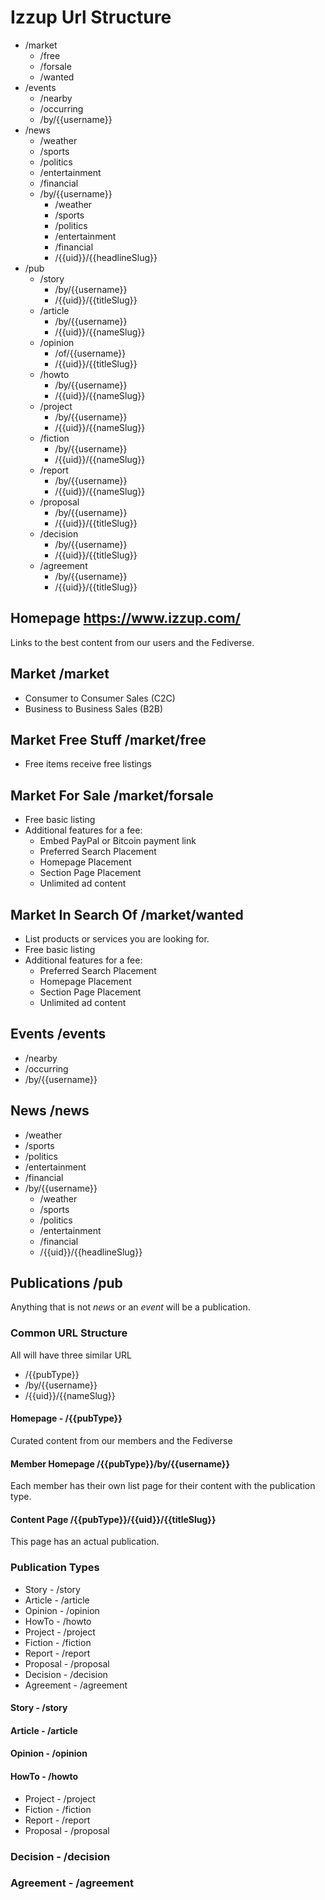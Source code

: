 # Izzup Url Structure

* /market
  * /free
  * /forsale
  * /wanted
* /events
  * /nearby
  * /occurring
  * /by/{{username}}
* /news
  * /weather
  * /sports
  * /politics
  * /entertainment
  * /financial
  * /by/{{username}}
    * /weather
    * /sports
    * /politics
    * /entertainment
    * /financial
    * /{{uid}}/{{headlineSlug}}
* /pub
  * /story
    * /by/{{username}}
    * /{{uid}}/{{titleSlug}}
  * /article
    * /by/{{username}}
    * /{{uid}}/{{nameSlug}}
  * /opinion
    * /of/{{username}}
    * /{{uid}}/{{titleSlug}}
  * /howto
    * /by/{{username}}
    * /{{uid}}/{{nameSlug}}
  * /project
    * /by/{{username}}
    * /{{uid}}/{{nameSlug}}
  * /fiction
    * /by/{{username}}
    * /{{uid}}/{{nameSlug}}
  * /report
    * /by/{{username}}
    * /{{uid}}/{{nameSlug}}
  * /proposal
    * /by/{{username}}
    * /{{uid}}/{{titleSlug}}
  * /decision
    * /by/{{username}}
    * /{{uid}}/{{titleSlug}}
  * /agreement
    * /by/{{username}}
    * /{{uid}}/{{titleSlug}}


## Homepage https://www.izzup.com/

Links to the best content from our users and the Fediverse.


## Market /market

* Consumer to Consumer Sales (C2C)
* Business to Business Sales (B2B)


## Market Free Stuff /market/free

* Free items receive free listings


## Market For Sale /market/forsale

* Free basic listing
* Additional features for a fee:
  * Embed PayPal or Bitcoin payment link
  * Preferred Search Placement
  * Homepage Placement
  * Section Page Placement
  * Unlimited ad content


## Market In Search Of /market/wanted

* List products or services you are looking for.
* Free basic listing
* Additional features for a fee:
  * Preferred Search Placement
  * Homepage Placement
  * Section Page Placement
  * Unlimited ad content

## Events /events
  * /nearby
  * /occurring
  * /by/{{username}}
## News  /news
  * /weather
  * /sports
  * /politics
  * /entertainment
  * /financial
  * /by/{{username}}
    * /weather
    * /sports
    * /politics
    * /entertainment
    * /financial
    * /{{uid}}/{{headlineSlug}}
## Publications /pub

Anything that is not *news* or an *event* will be a publication.

### Common URL Structure

All will have three similar URL

*  /{{pubType}} 
*  /by/{{username}}
*  /{{uid}}/{{nameSlug}}

#### Homepage - /{{pubType}}  

Curated content from our members and the Fediverse

#### Member Homepage /{{pubType}}/by/{{username}}

Each member has their own list page for their content with the publication type.

#### Content Page /{{pubType}}/{{uid}}/{{titleSlug}}

This page has an actual publication.

### Publication Types
* Story - /story
* Article - /article
* Opinion - /opinion
* HowTo -  /howto
* Project - /project
* Fiction - /fiction
* Report - /report
* Proposal - /proposal
* Decision - /decision
* Agreement - /agreement

#### Story - /story
#### Article - /article
#### Opinion - /opinion
#### HowTo -  /howto
* Project - /project
* Fiction - /fiction
* Report - /report
* Proposal - /proposal
### Decision - /decision
### Agreement - /agreement




